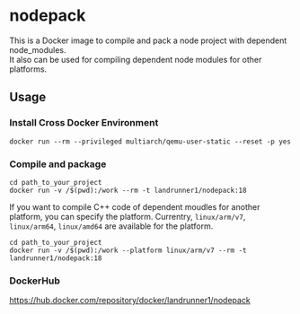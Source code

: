 # nodepack
This is a Docker image to compile and pack a node project with dependent node_modules.  
It also can be used for compiling dependent node modules for other platforms.

## Usage
### Install Cross Docker Environment
```
docker run --rm --privileged multiarch/qemu-user-static --reset -p yes
```

### Compile and package
```
cd path_to_your_project
docker run -v /$(pwd):/work --rm -t landrunner1/nodepack:18
```

If you want to compile C++ code of dependent moudles for another platform, you can specify the platform.
Currentry, ```linux/arm/v7```, ```linux/arm64```, ```linux/amd64``` are available for the platform.
```
cd path_to_your_project
docker run -v /$(pwd):/work --platform linux/arm/v7 --rm -t landrunner1/nodepack:18
```

### DockerHub
https://hub.docker.com/repository/docker/landrunner1/nodepack

